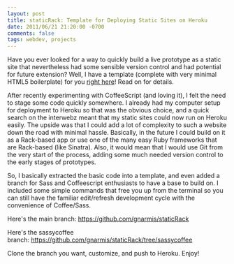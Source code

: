 ```yaml
---
layout: post
title: staticRack: Template for Deploying Static Sites on Heroku
date: 2011/06/21 21:20:00 -0700
comments: false
tags: webdev, projects
---
```



Have you ever looked for a way to quickly build a live prototype as a static 
site that nevertheless had some sensible version control and had potential 
for future extension? Well, I have a template (complete with very minimal HTML5 
boilerplate) for you [right here][1]! Read on for details.

After recently experimenting with CoffeeScript (and loving it), I felt the 
need to stage some code quickly somewhere. I already had my computer setup 
for deployment to Heroku so that was the obvious choice, and a quick search 
on the interwebz meant that my static sites could now run on Heroku easily. 
The upside was that I could add a lot of complexity to such a website down 
the road with minimal hassle. Basically, in the future I could build on it 
as a Rack-based app or use one of the many easy Ruby frameworks that are Rack-based 
(like Sinatra). Also, it would mean that I would use Git from the very start 
of the process, adding some much needed version control to the early stages 
of prototypes.

So, I basically extracted the basic code into a template, and even added a 
branch for Sass and Coffeescript enthusiasts to have a base to build on. I 
included some simple commands that free you up from the terminal so you can 
still have the familiar edit/refresh development cycle with the convenience 
of Coffee/Sass.

Here's the main branch: https://github.com/gnarmis/staticRack

Here's the sassycoffee branch: https://github.com/gnarmis/staticRack/tree/sassycoffee 

Clone the branch you want, customize, and push to Heroku. Enjoy!



[1]: https://github.com/gnarmis/staticRack
